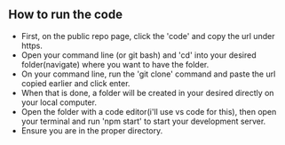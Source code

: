 ## How to run the code

* First, on the public repo page, click the 'code' and copy the url under https.
* Open your command line (or git bash) and 'cd' into your desired folder(navigate) where you want to have the folder.
* On your command line, run the 'git clone' command and paste the url copied earlier and click enter.
* When that is done, a folder will be created in your desired directly on your local computer.
* Open the folder with a code editor(i'll use vs code for this), then open your terminal and run 'npm start' to start your development server.
* Ensure you are in the proper directory.
